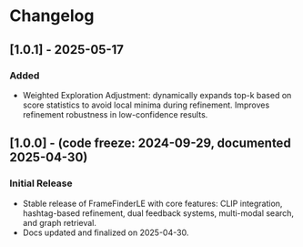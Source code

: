 # Changelog

## [1.0.1] - 2025-05-17
### Added
- Weighted Exploration Adjustment: dynamically expands top-k based on score statistics to avoid local minima during refinement. Improves refinement robustness in low-confidence results.

## [1.0.0] - (code freeze: 2024-09-29, documented 2025-04-30)
### Initial Release
- Stable release of FrameFinderLE with core features: CLIP integration, hashtag-based refinement, dual feedback systems, multi-modal search, and graph retrieval.
- Docs updated and finalized on 2025-04-30.
